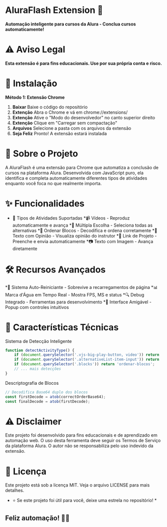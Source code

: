 # AluraFlash Extension 🚀 #
**Automação inteligente para cursos da Alura - Conclua cursos automaticamente!**

# ⚠️ Aviso Legal #
**Esta extensão é para fins educacionais. Use por sua própria conta e risco.**

# 🚀 Instalação #
**Método 1: Extensão Chrome**
1. **Baixar** Baixe o código do repositório
2. **Extenção** Abra o Chrome e vá em chrome://extensions/
3. **Extenção** Ative o "Modo do desenvolvedor" no canto superior direito
4. **Extenção** Clique em "Carregar sem compactação"
5. **Arquivos** Selecione a pasta com os arquivos da extensão
6. **Seja Feliz** Pronto! A extensão estará instalada

# 📖 Sobre o Projeto #
A AluraFlash é uma extensão para Chrome que automatiza a conclusão de cursos na plataforma Alura. Desenvolvida com JavaScript puro, ela identifica e completa automaticamente diferentes tipos de atividades enquanto você foca no que realmente importa.

# ✨ Funcionalidades #
* 🎯 Tipos de Atividades Suportadas
*📹 Vídeos - Reproduz automaticamente e avança
*🔘 Múltipla Escolha - Seleciona todas as alternativas
*🧩 Ordenar Blocos - Decodifica e ordena corretamente
*💬 Texto com Opinião - Visualiza opinião do instrutor
*🔗 Link de Projeto - Preenche e envia automaticamente
*📷 Texto com Imagem - Avança diretamente

# 🛠️ Recursos Avançados #
*🔄 Sistema Auto-Reiniciante - Sobrevive a recarregamentos de página
*📊 Marca d'Água em Tempo Real - Mostra FPS, MS e status
*🔍 Debug Integrado - Ferramentas para desenvolvimento
*🎨 Interface Amigável - Popup com controles intuitivos

# 🎯 Características Técnicas #
Sistema de Detecção Inteligente
```javascript
function detectActivityType() {
    if (document.querySelector('.vjs-big-play-button, video')) return 'video';
    if (document.querySelector('.alternativeList-item-input')) return 'multipla-escolha';
    if (document.querySelector('.blocks')) return 'ordenar-blocos';
    // ... mais detecções
}
```
Descriptografia de Blocos
```javascript
// Decodifica Base64 duplo dos blocos
const firstDecode = atob(correctOrderBase64);
const finalDecode = atob(firstDecode);
```
# ⚠️ Disclaimer #
Este projeto foi desenvolvido para fins educacionais e de aprendizado em automação web. O uso desta ferramenta deve seguir os Termos de Serviço da plataforma Alura. O autor não se responsabiliza pelo uso indevido da extensão.

# 📄 Licença #
Este projeto está sob a licença MIT. Veja o arquivo LICENSE para mais detalhes.

* ⭐ Se este projeto foi útil para você, deixe uma estrela no repositório! *

## Feliz automação! 🚀🎯 ##











